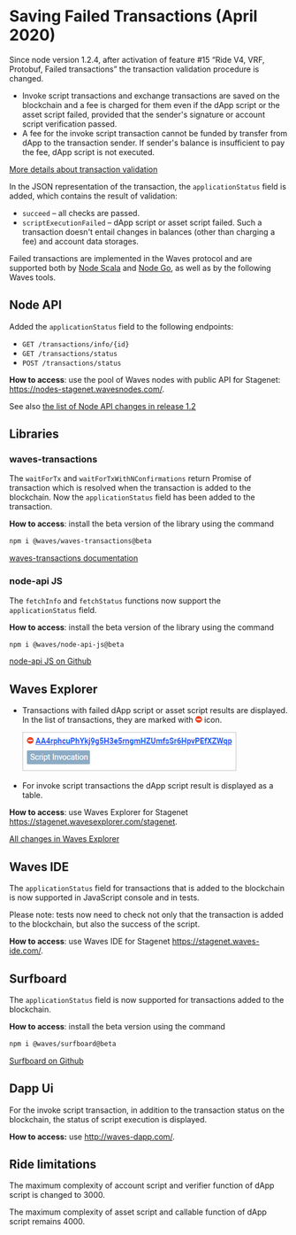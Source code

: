 # Saving Failed Transactions (April 2020)

Since node version 1.2.4, after activation of feature #15 “Ride V4, VRF, Protobuf, Failed transactions” the transaction validation procedure is changed.

* Invoke script transactions and exchange transactions are saved on the blockchain and a fee is charged for them even if the dApp script or the asset script failed, provided that the sender's signature or account script verification passed.
* A fee for the invoke script transaction cannot be funded by transfer from dApp to the transaction sender. If sender's balance is insufficient to pay the fee, dApp script is not executed.

[More details about transaction validation](/en/blockchain/transaction/transaction-validation)

In the JSON representation of the transaction, the `applicationStatus` field is added, which contains the result of validation:
* `succeed` – all checks are passed.
* `scriptExecutionFailed` – dApp script or asset script failed. Such a transaction doesn't entail changes in balances (other than charging a fee) and account data storages.

Failed transactions are implemented in the Waves protocol and are supported both by [Node Scala](https://github.com/wavesplatform/Waves/releases) and [Node Go](https://github.com/wavesplatform/gowaves/releases/), as well as by the following Waves tools.

## Node API

Added the `applicationStatus` field to the following endpoints:

   * `GET /transactions/info/{id}`
   * `GET /transactions/status`
   * `POST /transactions/status`

**How to access**: use the pool of Waves nodes with public API for Stagenet: <https://nodes-stagenet.wavesnodes.com/>.

See also [the list of Node API changes in release 1.2](/en/keep-in-touch/release-notes#rest-api-updates)

## Libraries

### waves-transactions

The `waitForTx` and `waitForTxWithNConfirmations` return Promise of transaction which is resolved when the transaction is added to the blockchain. Now the `applicationStatus` field has been added to the transaction.

**How to access**: install the beta version of the library using the command

```bash
npm i @waves/waves-transactions@beta
```

[waves-transactions documentation](https://wavesplatform.github.io/waves-transactions/)

### node-api JS

The `fetchInfo` and `fetchStatus` functions now support the `applicationStatus` field.

**How to access**: install the beta version of the library using the command

```bash
npm i @waves/node-api-js@beta
```

[node-api JS on Github](https://github.com/wavesplatform/node-api-js/)

## Waves Explorer

* Transactions with failed dApp script or asset script results are displayed. In the list of transactions, they are marked with ![](./_assets/stop.png) icon.

   ![](./_assets/failed-transaction.png)

* For invoke script transactions the dApp script result is displayed as a table.

**How to access**: use Waves Explorer for Stagenet <https://stagenet.wavesexplorer.com/stagenet>.

[All changes in Waves Explorer](/en/keep-in-touch/release-notes#waves-explorer)

## Waves IDE

The `applicationStatus` field for transactions that is added to the blockchain is now supported in JavaScript console and in tests.

Please note: tests now need to check not only that the transaction is added to the blockchain, but also the success of the script.

**How to access**: use Waves IDE for Stagenet <https://stagenet.waves-ide.com/>.

## Surfboard

The `applicationStatus` field is now supported for transactions added to the blockchain.

**How to access**: install the beta version using the command

```bash
npm i @waves/surfboard@beta
```

[Surfboard on Github](https://github.com/wavesplatform/surfboard)

## Dapp Ui

For the invoke script transaction, in addition to the transaction status on the blockchain, the status of script execution is displayed.

**How to access:** use <http://waves-dapp.com/>.

## Ride limitations

The maximum complexity of account script and verifier function of dApp script is changed to 3000.

The maximum complexity of asset script and callable function of dApp script remains 4000.
